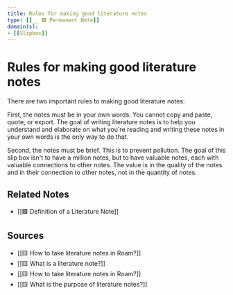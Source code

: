 ```yaml
---
title: Rules for making good literature notes
type: [[__ 🟩 Permanent Note]]
domain(s):
- [[Slipbox]]
---
```

# Rules for making good literature notes

There are two important rules to making good literature notes:

First, the notes must be in your own words. You cannot copy and paste, quote, or export. The goal of writing literature notes is to help you understand and elaborate on what you're reading and writing these notes in your own words is the only way to do that.

Second, the notes must be brief. This is to prevent pollution. The goal of this slip box isn't to have a million notes, but to have valuable notes, each with valuable connections to other notes. The value is in the quality of the notes and in their connection to other notes, not in the quantity of notes.

## Related Notes
- [[🟩 Definition of a Literature Note]] 

## Sources
- [[🟨 How to take literature notes in Roam?]] 
- [[🟨 What is a literature note?]] 
- [[🟨 How to take literature notes in Roam?]] 
- [[🟨 What is the purpose of literature notes?]]

